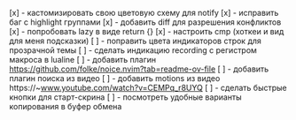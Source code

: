 [x] - кастомизировать свою цветовую схему для notify
[x] - исправить баг с highlight группами
[x] - добавить diff для разрешения конфликтов
[x] - попробовать lazy в виде return {}
[x] - настроить cmp (хоткеи и вид для меня подсказки)
[ ] - поправить цвета индикаторов строк для прозрачной темы
[ ] - сделать индикацию recording с регистром макроса в lualine
[ ] - добавить плагин https://github.com/folke/noice.nvim?tab=readme-ov-file
[ ] - добавить плагин поиска из видео
[ ] - добавить motions из видео https://~www.youtube.com/watch?v=CEMPq_r8UYQ
[ ] - сделать быстрые кнопки для старт-скрина
[ ] - посмотреть удобные варианты копирования в буфер обмена
